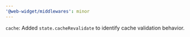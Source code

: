 ```yaml
---
'@web-widget/middlewares': minor
---
```


`cache`: Added `state.cacheRevalidate` to identify cache validation behavior.
